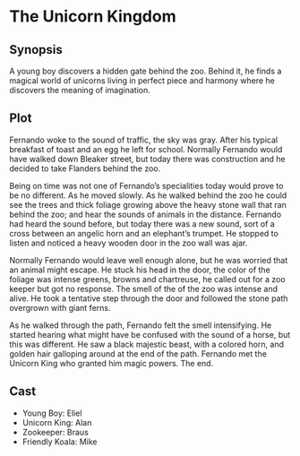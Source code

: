 # The Unicorn Kingdom

## Synopsis

A young boy discovers a hidden gate behind the zoo.
Behind it, he finds a magical world of unicorns living in perfect piece and harmony where he discovers the meaning of imagination.

## Plot

Fernando woke to the sound of traffic, the sky was gray.
After his typical breakfast of toast and an egg he left for school.
Normally Fernando would have walked down Bleaker street, but today there was construction and he decided to take Flanders behind the zoo.

Being on time was not one of Fernando’s specialities today would prove to be no different.
As he moved slowly.
As he walked behind the zoo he could see the trees and thick foliage growing above the heavy stone wall that ran behind the zoo; and hear the sounds of animals in the distance.
Fernando had heard the sound before, but today there was a new sound, sort of a cross between an angelic horn and an elephant’s trumpet.
He stopped to listen and noticed a heavy wooden door in the zoo wall was ajar.

Normally Fernando would leave well enough alone, but he was worried that an animal might escape.
He stuck his head in the door, the color of the foliage was intense greens, browns and chartreuse, he called out for a zoo keeper but got no response.
The smell of the of the zoo was intense and alive.
He took a tentative step through the door and followed the stone path overgrown with giant ferns.

As he walked through the path, Fernando felt the smell intensifying. He started hearing what might have be confused with the sound of a horse, but this was different. He saw a black majestic beast, with a colored horn, and golden hair galloping around at the end of the path. Fernando met the Unicorn King who granted him magic powers.
The end.

## Cast

* Young Boy: Eliel
* Unicorn King: Alan
* Zookeeper: Braus
* Friendly Koala: Mike
